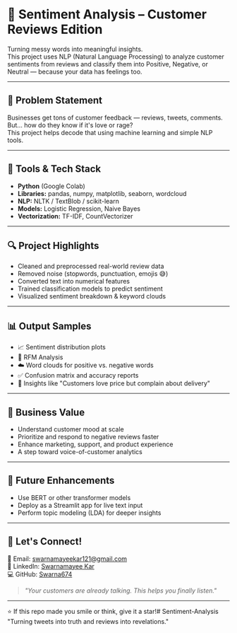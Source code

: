 # 🧠 Sentiment Analysis – Customer Reviews Edition

Turning messy words into meaningful insights.  
This project uses NLP (Natural Language Processing) to analyze customer sentiments from reviews and classify them into Positive, Negative, or Neutral — because your data has feelings too.

---

## 📌 Problem Statement
Businesses get tons of customer feedback — reviews, tweets, comments.  
But… how do they know if it's love or rage?  
This project helps decode that using machine learning and simple NLP tools.

---

## 🧪 Tools & Tech Stack

- **Python** (Google Colab)
- **Libraries:** pandas, numpy, matplotlib, seaborn, wordcloud  
- **NLP:** NLTK / TextBlob / scikit-learn
- **Models:** Logistic Regression, Naive Bayes
- **Vectorization:** TF-IDF, CountVectorizer

---

## 🔍 Project Highlights

- Cleaned and preprocessed real-world review data  
- Removed noise (stopwords, punctuation, emojis 😅)  
- Converted text into numerical features  
- Trained classification models to predict sentiment  
- Visualized sentiment breakdown & keyword clouds  

---

## 📊 Output Samples

- 📈 Sentiment distribution plots
- 📌 RFM Analysis
- ☁️ Word clouds for positive vs. negative words  
- ✅ Confusion matrix and accuracy reports  
- 📌 Insights like "Customers love price but complain about delivery"

---

## 🎯 Business Value

- Understand customer mood at scale  
- Prioritize and respond to negative reviews faster  
- Enhance marketing, support, and product experience  
- A step toward voice-of-customer analytics

---

## 🚀 Future Enhancements

- Use BERT or other transformer models  
- Deploy as a Streamlit app for live text input  
- Perform topic modeling (LDA) for deeper insights  

---


## 🤝 Let's Connect!

📧 Email: swarnamayeekar121@gmail.com  
💼 LinkedIn: [Swarnamayee Kar](https://www.linkedin.com/in/swarnamayee-kar-7827a5282)  
💻 GitHub: [Swarna674](https://github.com/Swarna674)

> _"Your customers are already talking. This helps you finally listen."_

---
⭐ If this repo made you smile or think, give it a star!# Sentiment-Analysis
 "Turning tweets into truth and reviews into revelations."
